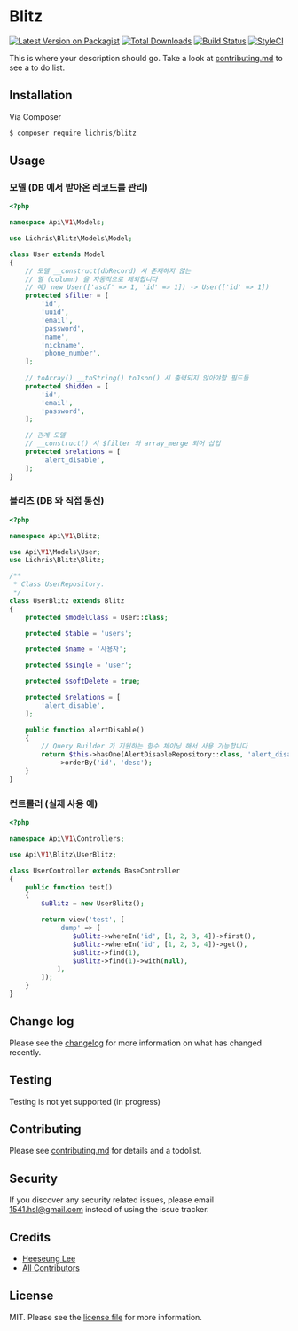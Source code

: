 # Blitz

[![Latest Version on Packagist][ico-version]][link-packagist]
[![Total Downloads][ico-downloads]][link-downloads]
[![Build Status][ico-travis]][link-travis]
[![StyleCI][ico-styleci]][link-styleci]

This is where your description should go. Take a look at [contributing.md](contributing.md) to see a to do list.

## Installation

Via Composer

``` bash
$ composer require lichris/blitz
```

## Usage

### 모델 (DB 에서 받아온 레코드를 관리)
```php
<?php

namespace Api\V1\Models;

use Lichris\Blitz\Models\Model;

class User extends Model
{
    // 모델 __construct(dbRecord) 시 존재하지 않는
    // 열 (column) 을 자동적으로 제외합니다
    // 예) new User(['asdf' => 1, 'id' => 1]) -> User(['id' => 1])
    protected $filter = [
        'id',
        'uuid',
        'email',
        'password',
        'name',
        'nickname',
        'phone_number',
    ];
    
    // toArray() __toString() toJson() 시 출력되지 않아야할 필드들
    protected $hidden = [
        'id',
        'email',
        'password',
    ];

    // 관계 모델
    // __construct() 시 $filter 와 array_merge 되어 삽입
    protected $relations = [
        'alert_disable',
    ];
}
```

### 블리츠 (DB 와 직접 통신)
```php
<?php 

namespace Api\V1\Blitz;

use Api\V1\Models\User;
use Lichris\Blitz\Blitz;

/**
 * Class UserRepository.
 */
class UserBlitz extends Blitz
{
    protected $modelClass = User::class;

    protected $table = 'users';

    protected $name = '사용자';

    protected $single = 'user';

    protected $softDelete = true;

    protected $relations = [
        'alert_disable',
    ];

    public function alertDisable()
    {
        // Query Builder 가 지원하는 함수 체이닝 해서 사용 가능합니다
        return $this->hasOne(AlertDisableRepository::class, 'alert_disables', 'user_id')
            ->orderBy('id', 'desc');
    }
}
```

### 컨트롤러 (실제 사용 예)
```php
<?php

namespace Api\V1\Controllers;

use Api\V1\Blitz\UserBlitz;

class UserController extends BaseController
{
    public function test()
    {
        $uBlitz = new UserBlitz();

        return view('test', [
            'dump' => [
                $uBlitz->whereIn('id', [1, 2, 3, 4])->first(),
                $uBlitz->whereIn('id', [1, 2, 3, 4])->get(),
                $uBlitz->find(1),
                $uBlitz->find(1)->with(null),
            ],
        ]);
    }
}
```

## Change log

Please see the [changelog](changelog.md) for more information on what has changed recently.

## Testing

Testing is not yet supported (in progress)

## Contributing

Please see [contributing.md](contributing.md) for details and a todolist.

## Security

If you discover any security related issues, please email 1541.hsl@gmail.com instead of using the issue tracker.

## Credits

- [Heeseung Lee][link-author]
- [All Contributors][link-contributors]

## License

MIT. Please see the [license file](license.md) for more information.

[ico-version]: https://img.shields.io/packagist/v/lichris/blitz.svg?style=flat-square
[ico-downloads]: https://img.shields.io/packagist/dt/lichris/blitz.svg?style=flat-square
[ico-travis]: https://img.shields.io/travis/lichris/blitz/master.svg?style=flat-square
[ico-styleci]: https://styleci.io/repos/12345678/shield

[link-packagist]: https://packagist.org/packages/lichris/blitz
[link-downloads]: https://packagist.org/packages/lichris/blitz
[link-travis]: https://travis-ci.org/lichris/blitz
[link-styleci]: https://styleci.io/repos/12345678
[link-author]: https://github.com/lichris
[link-contributors]: ../../contributors]